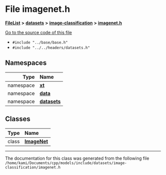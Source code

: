 

# File imagenet.h



[**FileList**](files.md) **>** [**datasets**](dir_29ff4802398ba4a572b958e731c7adb4.md) **>** [**image-classification**](dir_9d21d6f83a70094db43fe94b096ae893.md) **>** [**imagenet.h**](imagenet_8h.md)

[Go to the source code of this file](imagenet_8h_source.md)



* `#include "../base/base.h"`
* `#include "../../headers/datasets.h"`













## Namespaces

| Type | Name |
| ---: | :--- |
| namespace | [**xt**](namespacext.md) <br> |
| namespace | [**data**](namespacext_1_1data.md) <br> |
| namespace | [**datasets**](namespacext_1_1data_1_1datasets.md) <br> |


## Classes

| Type | Name |
| ---: | :--- |
| class | [**ImageNet**](classxt_1_1data_1_1datasets_1_1ImageNet.md) <br> |



















































------------------------------
The documentation for this class was generated from the following file `/home/kami/Documents/cpp/models/include/datasets/image-classification/imagenet.h`

